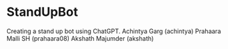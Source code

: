 # StandUpBot
Creating a stand up bot using ChatGPT. 
Achintya Garg (achintya)
Prahaara Malli SH (prahaara08)
Akshath Majumder (akshath)

